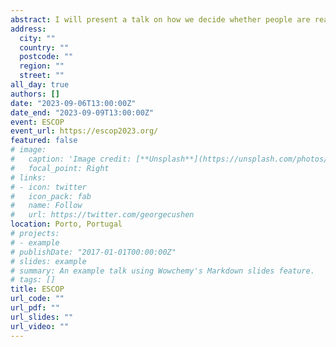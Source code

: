 ```yaml
---
abstract: I will present a talk on how we decide whether people are real or not...
address:
  city: ""
  country: ""
  postcode: ""
  region: ""
  street: ""
all_day: true
authors: []
date: "2023-09-06T13:00:00Z"
date_end: "2023-09-09T13:00:00Z"
event: ESCOP
event_url: https://escop2023.org/
featured: false
# image:
#   caption: 'Image credit: [**Unsplash**](https://unsplash.com/photos/bzdhc5b3Bxs)'
#   focal_point: Right
# links:
# - icon: twitter
#   icon_pack: fab
#   name: Follow
#   url: https://twitter.com/georgecushen
location: Porto, Portugal
# projects:
# - example
# publishDate: "2017-01-01T00:00:00Z"
# slides: example
# summary: An example talk using Wowchemy's Markdown slides feature.
# tags: []
title: ESCOP
url_code: ""
url_pdf: ""
url_slides: ""
url_video: ""
---
```

<!--
{{% callout note %}}
Click on the **Slides** button above to view the built-in slides feature.
{{% /callout %}}

Slides can be added in a few ways:

- **Create** slides using Wowchemy's [_Slides_](https://wowchemy.com/docs/managing-content/#create-slides) feature and link using `slides` parameter in the front matter of the talk file
- **Upload** an existing slide deck to `static/` and link using `url_slides` parameter in the front matter of the talk file
- **Embed** your slides (e.g. Google Slides) or presentation video on this page using [shortcodes](https://wowchemy.com/docs/writing-markdown-latex/).

Further event details, including [page elements](https://wowchemy.com/docs/writing-markdown-latex/) such as image galleries, can be added to the body of this page. -->
